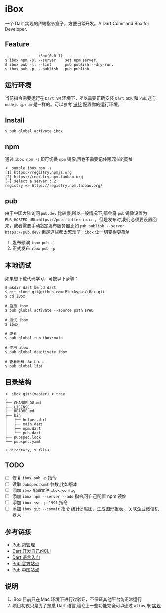 # iBox
一个 Dart 实现的终端指令盒子，方便日常开发。A Dart Command Box for Developer.

## Feature
```
-------------- iBox(0.0.1) --------------
$ ibox npm -s, --server    set npm server.
$ ibox pub -l, --lint      pub publish --dry-run.
$ ibox pub -p, --publish   pub publish.
```

## 运行环境
当前指令需要运行在 `Dart VM` 环境下，所以需要正确安装 `Dart SDK` 和 `Pub`.这与 `nodejs` 与 `npm` 是一样的。可以参考 [链接](http://www.echo.engineer/FlutterCN/#/install) 配置你的运行环境。

## Install
```
$ pub global activate ibox
```


## npm

通过 `ibox npm -s` 即可切换 `npm` 镜像,再也不需要记住哪冗长的网址

```
➜  sample ibox npm -s
[1] https://registry.npmjs.org
[2] https://registry.npm.taobao.org
[✓] select a server : 2
registry => https://registry.npm.taobao.org/
```

## pub

由于中国大陆访问 `pub.dev` 比较慢,所以一般情况下,都会将 `pub` 镜像设置为 ` PUB_HOSTED_URL=https://pub.flutter-io.cn` 。但是发布时,我们必须要设置回来，或者需要手动指定发布服务器比如 `pub publish --server https://pub.dev/` 但是这些都太繁琐了，`ibox` 让一切变得更简单

1. 发布预演 `ibox pub -l`
2. 正式发布 `ibox pub -p`


## 本地调试
如果想下载代码学习，可按以下步骤：

```
$ mkdir dart && cd dart
$ git clone git@github.com:Pluckypan/iBox.git
$ cd iBox

# 启用 ibox
$ pub global activate --source path $PWD

# 测试 ibox
$ ibox

# 或者
$ pub global run ibox:main

# 停用 ibox
$ pub global deactivate ibox

# 查看所有 dart cli
$ pub global list
```

## 目录结构
```
➜  iBox git:(master) ✗ tree
.
├── CHANGELOG.md
├── LICENSE
├── README.md
├── bin
│   ├── helper.dart
│   ├── main.dart
│   ├── npm.dart
│   └── pub.dart
├── pubspec.lock
└── pubspec.yaml

1 directory, 9 files
```

## TODO
- [ ] 修复 `ibox pub -p` 指令 
- [ ] 读取 `pubspec.yaml` 参数,比如版本
- [ ] 添加 `ibox` 配置文件 `ibox.config`
- [ ] 添加 `ibox npm --server --add` 指令,可自己配置 npm 镜像
- [ ] 添加 `ibox ssr -p 1991` 指令
- [ ] 添加 `ibox git --commit` 指令 统计贡献图、生成图形报表 、关联企业微信机器人

## 参考链接
- [Pub 包管理](http://www.echo.engineer/FlutterCN/#/package)
- [Dart 开发自己的CLI](http://www.echo.engineer/FlutterCN/#/executable)
- [Dart 语言入门](http://www.echo.engineer/FlutterCN/#/dart)
- [Pub 官方站点](https://pub.dev/)
- [Pub 中国站点](https://pub.flutter-io.cn/)

## 说明
1. iBox 目前只在 Mac 环境下进行过验证，不保证其他平台能正常运行
2. 项目初衷只是为了熟悉 Dart 语言,理论上一些功能完全可以通过 `alias` 来 [实现](http://www.echo.engineer/FlutterCN/#/install?id=%e7%8e%af%e5%a2%83%e5%8f%98%e9%87%8f) 